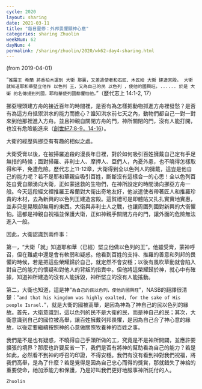 ```yaml
---
cycle: 2020
layout: sharing
date: 2021-03-11
title: "每日靈修：外邦畏懼顯神心意"
categories: sharing Zhuolin
weekNum: 62
dayNum: 4
permalink: /sharing/zhuolin/2020/wk62-day4-sharing.html
--- 
```

(from 2019-04-01)

“`推羅王 希蘭 將香柏木運到 大衛 那裏，又差遣使者和石匠、木匠給 大衛 建造宮殿。 大衛 就知道耶和華堅立他作 以色列 王，又為自己的民 以色列 ，使他的國興旺。...... 於是 大衛 的名傳揚到列國，耶和華使列國都懼怕他。`”（歷代志上 14:1-2, 17）

挪亞埋頭建方舟的接近百年的時間裡，是否有為怎樣把動物抓進方舟裡發愁？是否有為這方舟抵禦洪水的能力而擔心？誰知洪水前七天之內，動物們都自己一對一對來到他那裡進入方舟。並且神親自關閉方舟的門，神所關閉的門，沒有人能打開，也沒有危險能進來（[創世紀7:8-9，14-16](https://www.biblegateway.com/passage/?search=創世記7.8-9%2C14-16&version=CUVMPT)）。

大衛的經歷與挪亞有有趣的相似之處。

大衛受膏以後，在被掃羅追殺的漫長年日裡，對於如何吸引百姓擁戴自己定有手足無措的時候；面對掃羅、非利士人、摩押人、亞們人，內憂外患，也不曉得怎樣取得和平，免遭危險。歷代志上11-12章，大衛得到全以色列人的擁戴，這豈是他自己的能力呢？若不是耶和華親自吸引百姓，斷斷沒有這樣合一的心思！全以色列百姓自覺自願湧向大衛，正如蒙拯救的生物們，在神所設定的時間湧向挪亞方舟一般。今天這段經文裡推羅王希蘭對大衛出奇地友好，他派遣使者帶著匠人和推羅珍貴的木材，去為新興的以色列王建造宮殿。這賀禮可是即體貼又扎扎實實地實惠，並非只是晃眼卻無用的東西。大衛與非利士人之戰，也讓周圍列國對新興的大衛懼怕。這都是神親自祝福並保護大衛，正如神親手關閉方舟的門，讓外面的危險無法進入一般。

因此，大衛認識到兩件事：

第一，“大衛「就」知道耶和華（已經）堅立他做以色列的王”。他雖受膏，蒙神呼召，但在難處中還是會有軟弱和疑惑。他看到百姓的支持、推羅的善意和列邦的畏懼的時候，若是把這些榮耀歸於自己，就定然不會安穩；以後有風吹草動就會陷入對自己的能力的懷疑和對他人的背叛的指責中。但他將這榮耀歸於神，就心中有確據，知道神所建造的沒有人能拆毀，神所堅立的沒有人能搖動。

第二，大衛也知道，這是神“`為自己的民以色列，使他的國興旺`”，NASB的翻譯很清楚：“`and that his kingdom was highly exalted, for the sake of His people Israel.`”，就是大衛的國被高舉，是因為神為了神自己的民以色列的緣故。首先，大衛意識到，這以色列的民不是大衛的民，而是神自己的民；其次，大衛意識到自己的國位被高舉，讓百姓擁戴列邦畏懼，是因為自己合了神心意的緣故，以後定要繼續按照神的心意做關照牧養神的百姓之事。

我們是不是也有疑惑，不曉得自己手頭所做的工，究竟是不是神所開闢，並應許要擴張的境界？那麼也許要反省一下，我們是否有將神的幫助看為自己的能力？若是如此，必然看不到神的呼召的印證，不得安穩。我們有沒有看到神對我們祝福，將我們高舉，是為了什麼？若是覺得是因為自己忠心而得的獎賞，那就錯失了神給的重要使命，祂加添能力和保護，乃是好叫我們更好地服事神所託付的人。

`Zhuolin`
